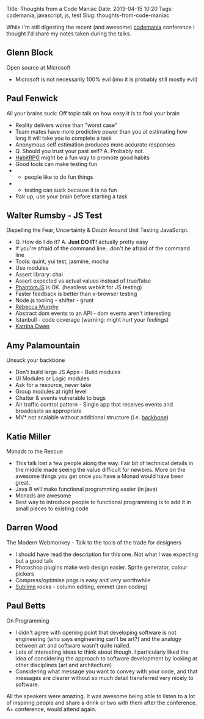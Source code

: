 Title: Thoughts from a Code Maniac
Date: 2013-04-15 10:20
Tags: codemania, javascript, js, test
Slug: thoughts-from-code-maniac

While I'm still digesting the recent (and awesome) [codemania](http://codemania.co.nz/) conference I thought I'd share my notes taken during the talks.

## Glenn Block

Open source at Microsoft

* Microsoft is not necessarily 100% evil (imo it is probably still mostly evil)

## Paul Fenwick

All your brains suck: Off topic talk on how easy it is to fool your brain

* Reality delivers worse than "worst case"
* Team mates have more predictive power than you at estimating how long it will take you to complete a task
* Anonymous self estimation produces more accurate responses
* Q. Should you trust your past self? A. Probably not.
* [HabitRPG](https://habitrpg.com/static/front) might be a fun way to promote good habits
* Good tools can make testing fun
* - people like to do fun things
* - testing can suck because it is no fun
* Pair up, use your brain before starting a task

## Walter Rumsby - JS Test

Dispelling the Fear, Uncertainty & Doubt Around Unit Testing JavaScript.

* Q. How do I do it? A. **Just DO IT!**
actually pretty easy
* If you're afraid of the command line...don't be afraid of the command line
* Tools: quint, yui test, jasmine, mocha
* Use modules
* Assert library: chai
* Assert expected vs actual values instead of true/false
* [PhantomJS](http://phantomjs.org/) is OK. (headless webkit for JS testing)
* Faster feedback is better than x-browser testing
* Node.js tooling - shifter - grunt
* [Rebecca Murphy](http://rmurphey.com/)
* Abstract dom events to an API - dom events aren't interesting
* Istanbull - code coverage (warning: might hurt your feelings)
* [Katrina Owen](http://kytrinyx.com/)

## Amy Palamountain

Unsuck your backbone

* Don't build large JS Apps - Build modules
* UI Modules or Logic modules
* Ask for a resource, never take
* Group modules at right level
* Chatter & events vulnerable to bugs
* Air traffic control pattern - Single app that receives events and broadcasts as appropriate
* MV* not scalable without additional structure (i.e. [backbone](http://backbonejs.org/))

## Katie Miller

Monads to the Rescue

* This talk lost a few people along the way. Fair bit of technical details in the middle made seeing the value difficult for newbies. More on the awesome things you get once you have a Monad would have been great.
* Java 8 will make functional programming easier (in java)
* Monads are awesome
* Best way to introduce people to functional programming is to add it in small pieces to existing code

## Darren Wood

The Modern Webmonkey - Talk to the tools of the trade for designers

* I should have read the description for this one. Not what I was expecting but a good talk
* Photoshop plugins make web design easier. Sprite generator, colour pickers
* Compress/optimise pngs is easy and very worthwhile
* [Sublime](http://www.sublimetext.com/) rocks - column editing, emmet (zen coding)

## Paul Betts

On Programming

* I didn't agree with opening point that developing software is not engineering (who says engineering can't be art?) and the analogy between art and software wasn't quite nailed.
* Lots of interesting ideas to think about though. I particularly liked the idea of considering the approach to software development by looking at other disciplines (art and architecture)
* Considering what message you want to convey with your code, and that messages are clearer without so much detail transferred very nicely to software.

All the speakers were amazing. It was awesome being able to listen to a lot of inspiring people and share a drink or two with them after the conference. A+ conference, would attend again.